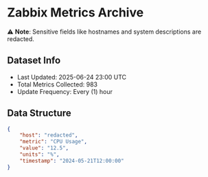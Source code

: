 # Zabbix Metrics Archive

⚠️ **Note**: Sensitive fields like hostnames and system descriptions are redacted.

## Dataset Info
- Last Updated: 2025-06-24 23:00 UTC
- Total Metrics Collected: 983
- Update Frequency: Every (1) hour

## Data Structure
```json
{
    "host": "redacted",
    "metric": "CPU Usage",
    "value": "12.5",
    "units": "%",
    "timestamp": "2024-05-21T12:00:00"
}
```
